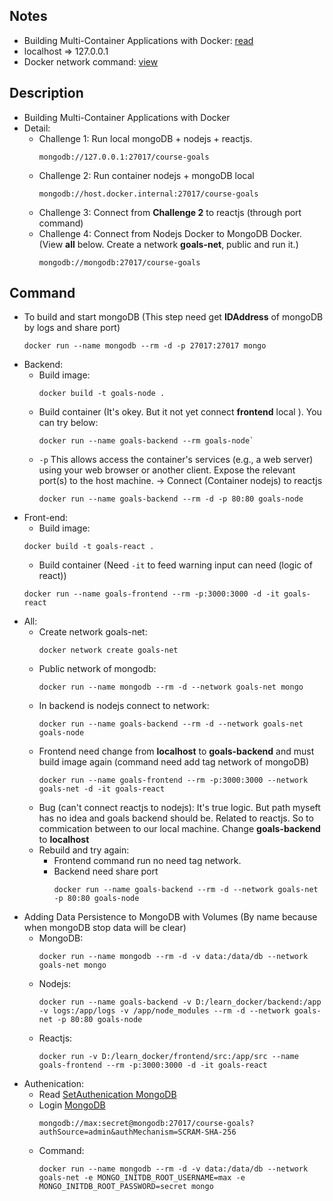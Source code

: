 ## Notes
- Building Multi-Container Applications with Docker: [read](https://github.com/NewTechnology123/Docker/issues/10)
- localhost => 127.0.0.1
- Docker network command: [view](https://github.com/NewTechnology123/Docker/issues/11)
## Description
- Building Multi-Container Applications with Docker
- Detail:
    - Challenge 1: Run local mongoDB + nodejs + reactjs.
        ```
        mongodb://127.0.0.1:27017/course-goals
        ```
    - Challenge 2: Run container nodejs + mongoDB local 
        ```
        mongodb://host.docker.internal:27017/course-goals
        ```
    - Challenge 3: Connect from **Challenge 2** to reactjs (through port command)
    - Challenge 4: Connect from Nodejs Docker to MongoDB Docker. (View **all** below. Create a network **goals-net**, public and run it.)
        ```
        mongodb://mongodb:27017/course-goals
        ```

## Command
- To build and start mongoDB (This step need get **IDAddress** of mongoDB by logs and share port)
    ```
    docker run --name mongodb --rm -d -p 27017:27017 mongo
    ```
- Backend:
    - Build image: 
        ```
        docker build -t goals-node .
        ```
    - Build container (It's okey. But it not yet connect **frontend** local ). You can try below: 
        ```
        docker run --name goals-backend --rm goals-node`
        ```   
    - `-p` This allows access the container's services (e.g., a web server) using your web browser or another client. Expose the relevant port(s) to the host machine. -> Connect (Container nodejs) to reactjs
        ```
        docker run --name goals-backend --rm -d -p 80:80 goals-node
        ```
- Front-end:
    - Build image: 
    ```
    docker build -t goals-react .
    ```
    - Build container (Need `-it` to feed warning input can need (logic of react))
    ```
    docker run --name goals-frontend --rm -p:3000:3000 -d -it goals-react
    ```   
- All:
    - Create network goals-net: 
        ```
        docker network create goals-net
        ```
    - Public network of mongodb: 
        ```
        docker run --name mongodb --rm -d --network goals-net mongo
        ```
    - In backend is nodejs connect to network: 
        ```
        docker run --name goals-backend --rm -d --network goals-net goals-node
        ```
    - Frontend need change from **localhost** to **goals-backend** and must build image again (command need add tag network of mongoDB)  
        ```
        docker run --name goals-frontend --rm -p:3000:3000 --network goals-net -d -it goals-react
        ```
    - Bug (can't connect reactjs to nodejs): It's true logic. But path myseft has no idea and goals backend should be. Related to reactjs. So to commication between to our local machine. Change **goals-backend** to **localhost**
    - Rebuild and try again:
        - Frontend command run no need tag network.
        - Backend need share port 
            ```
            docker run --name goals-backend --rm -d --network goals-net -p 80:80 goals-node
            ```
- Adding Data Persistence to MongoDB with Volumes (By name because when mongoDB stop data will be clear)
    - MongoDB: 
        ```
        docker run --name mongodb --rm -d -v data:/data/db --network goals-net mongo 
        ```
    - Nodejs: 
        ```
        docker run --name goals-backend -v D:/learn_docker/backend:/app -v logs:/app/logs -v /app/node_modules --rm -d --network goals-net -p 80:80 goals-node
        ```
    - Reactjs: 
        ```
        docker run -v D:/learn_docker/frontend/src:/app/src --name goals-frontend --rm -p:3000:3000 -d -it goals-react
        ```
- Authenication:
    - Read [SetAuthenication MongoDB](https://hub.docker.com/_/mongo)
    - Login [MongoDB](https://www.mongodb.com/docs/manual/reference/connection-string/)
        ```
        mongodb://max:secret@mongodb:27017/course-goals?authSource=admin&authMechanism=SCRAM-SHA-256
        ```
    - Command:
        ```
        docker run --name mongodb --rm -d -v data:/data/db --network goals-net -e MONGO_INITDB_ROOT_USERNAME=max -e MONGO_INITDB_ROOT_PASSWORD=secret mongo 
        ```

